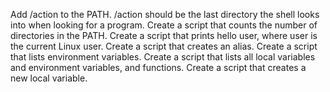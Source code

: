 Add /action to the PATH. /action should be the last directory the shell looks into when looking for a program.
Create a script that counts the number of directories in the PATH.
Create a script that prints hello user, where user is the current Linux user.
Create a script that creates an alias.
Create a script that lists environment variables.
Create a script that lists all local variables and environment variables, and functions.
Create a script that creates a new local variable.
